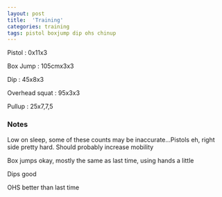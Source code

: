 ```yaml
---
layout: post
title:  'Training'
categories: training
tags: pistol boxjump dip ohs chinup
---
```


Pistol  :   0x11x3

Box Jump   :   105cmx3x3

Dip     : 45x8x3

Overhead squat  : 95x3x3

Pullup    : 25x7,7,5

### Notes

Low on sleep, some of these counts may be inaccurate...Pistols eh, right side pretty hard. Should probably increase mobility

Box jumps okay, mostly the same as last time, using hands a little

Dips good

OHS better than last time
